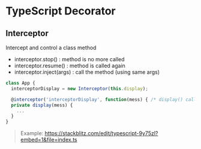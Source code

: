 # TypeScript Decorator
## Interceptor
Intercept and control a class method
- interceptor.stop() : method is no more called
- interceptor.resume() : method is called again
- interceptor.inject(args) : call the method (using same args)

```javascript
class App {
  interceptorDisplay = new Interceptor(this.display);

  @interceptor('interceptorDisplay', function(mess) { /* display() calls are intercepted here */ })
  private display(mess) {
    ...
  }
}
```

> Example: https://stackblitz.com/edit/typescript-9y75zl?embed=1&file=index.ts
